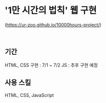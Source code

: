 # '1만 시간의 법칙' 웹 구현
(https://ur-zoo.github.io/10000hours-project/)

</br>

## 기간
HTML, CSS 구현 : 7/1 ~ 7/2
JS : 추후 구현 예정

## 사용 스킬
HTML, CSS, JavaScript
